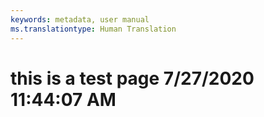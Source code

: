 ```yaml
---
keywords: metadata, user manual
ms.translationtype: Human Translation
---
```

# this is a test page 7/27/2020 11:44:07 AM